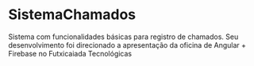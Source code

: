 # SistemaChamados

Sistema com funcionalidades básicas para registro de chamados. Seu desenvolvimento foi direcionado a apresentação da oficina de Angular + Firebase no Futxicaiada Tecnológicas
